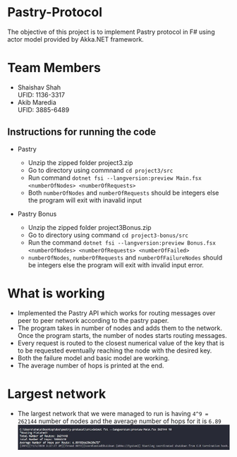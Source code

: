 # Pastry-Protocol

The objective of this project is to implement Pastry protocol in F# using actor model provided by Akka.NET framework. 

# Team Members

* Shaishav Shah <br>
  UFID: 1136-3317
* Akib Maredia <br>
  UFID: 3885-6489

## Instructions for running the code

* Pastry
  * Unzip the zipped folder project3.zip
  * Go to directory using commnand ```cd project3/src```
  * Run command ```dotnet fsi --langversion:preview Main.fsx <numberOfNodes> <numberOfRequests>```
  * Both `numberOfNodes` and `numberOfRequests` should be integers else the program will exit with inavalid input

* Pastry Bonus
  * Unzip the zipped folder project3Bonus.zip
  * Go to directory using command ```cd project3-bonus/src```
  * Run the command ```dotnet fsi --langversion:preview Bonus.fsx <numberOfNodes> <numberOfRequests> <numberOfFailed>```
  * `numberOfNodes`, `numberOfRequests` and `numberOfFailureNodes` should be integers else the program will exit with invalid input error.

# What is working

* Implemented the Pastry API which works for routing messages over peer to peer network according to the pastry paper.
* The program takes in number of nodes and adds them to the network. Once the program starts, the number of nodes starts routing messages.
* Every request is routed to the closest numerical value of the key that is to be requested eventually reaching the node with the desired key.
* Both the failure model and basic model are working.
* The average number of hops is printed at the end.

# Largest network

* The largest network that we were managed to run is having `4^9 = 262144` number of nodes and the average number of hops for it is `6.89` 
![Alt](./screenshots/largest_num_of_nodes.jpg "Screenshot")